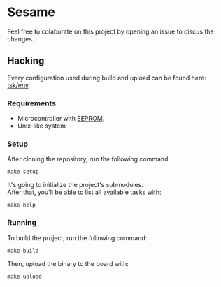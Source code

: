 # Sesame

Feel free to colaborate on this project by opening an issue to discus the changes.

## Hacking

Every configuration used during build and upload can be found here: [tsk/env](tsk/env).

### Requirements

* Microcontroller with [EEPROM](https://www.arduino.cc/en/Reference/EEPROM).
* Unix-like system

### Setup

After cloning the repository, run the following command:

```
make setup
```

It's going to initialize the project's submodules.
<br>
After that, you'll be able to list all available tasks with:

```
make help
```

### Running

To build the project, run the following command:

```
make build
```

Then, upload the binary to the board with:

```
make upload
```
